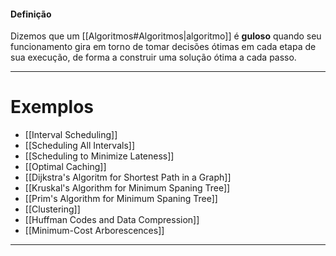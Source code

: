 #### Definição
Dizemos que um [[Algoritmos#Algoritmos|algoritmo]] é **guloso** quando seu funcionamento gira em torno de tomar decisões ótimas em cada etapa de sua execução, de forma a construir uma solução ótima a cada passo.

---

# Exemplos
- [[Interval Scheduling]]
- [[Scheduling All Intervals]]
- [[Scheduling to Minimize Lateness]]
- [[Optimal Caching]]
- [[Dijkstra's Algoritm for Shortest Path in a Graph]]
- [[Kruskal's Algorithm for Minimum Spaning Tree]]
- [[Prim's Algorithm for Minimum Spaning Tree]]
- [[Clustering]]
- [[Huffman Codes and Data Compression]]
- [[Minimum-Cost Arborescences]]

---